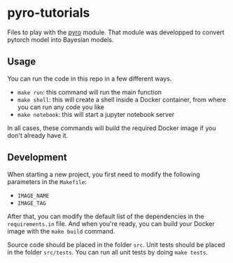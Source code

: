 # pyro-tutorials
Files to play with the [pyro](http://pyro.ai/examples/) module. 
That module was developped to convert pytorch model into Bayesian models.


## Usage

You can run the code in this repo in a few different ways.
* ``make run``: this command will run the main function
* ``make shell``: this will create a shell inside a Docker container, 
from where you can run any code you like
* ``make notebook``: this will start a jupyter notebook server

In all cases, these commands will build the required Docker image if 
you don't already have it. 

## Development

When starting a new project, 
you first need to modify the following parameters in the ``Makefile``:
* ``IMAGE_NAME``
* ``IMAGE_TAG``

After that, you can modify the default list of the dependencies in the ``requirements.in`` file.
And when you're ready, you can build your Docker image with the ``make build`` command. 

Source code should be placed in the folder ``src``.
Unit tests should be placed in the folder ``src/tests``. 
You can run all unit tests by doing ``make tests``.

